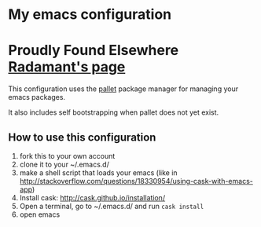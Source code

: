 # My emacs configuration

# Proudly Found Elsewhere [Radamant's page](https://github.com/radamant/.emacs.d)

This configuration uses the
[pallet](https://github.com/rdallasgray/pallet) package manager for
managing your emacs packages.

It also includes self bootstrapping when pallet does not yet exist.

## How to use this configuration

1. fork this to your own account
1. clone it to your ~/.emacs.d/
1. make a shell script that loads your emacs (like in http://stackoverflow.com/questions/18330954/using-cask-with-emacs-app)
1. Install cask: http://cask.github.io/installation/
1. Open a terminal, go to ~/.emacs.d/ and run `cask install`
1. open emacs
